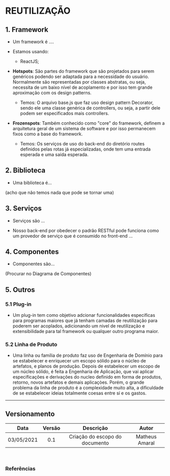 # REUTILIZAÇÃO

## 1. Framework

* Um framework é ....
 
 - Estamos usando: 
    * ReactJS;
 
 - **Hotspots**: São partes do framework que são projetados para serem genéricos podendo ser adaptada para a necessidade do usuário. Normalmente são representadas por classes abstratas, ou seja, necessita de um baixo nível de acoplamento e por isso tem grande aproximação com os design patterns.
    * Temos: O arquivo base.js que faz uso design pattern Decorator, sendo ele uma classe genérica de controllers, ou seja, a partir dele podem ser especificados mais controllers.
 
 - **Frozenspots**: Também conhecido como "core" do framework, definem a arquitetura geral de um sistema de software e por isso permanecem fixos como a base do framework.
    * Temos: Os serviços de uso do back-end do diretório routes definidos pelas rotas já especializadas, onde tem uma entrada esperada e uma saída esperada.


## 2. Biblioteca

* Uma biblioteca é...

 (acho que não temos nada que pode se tornar uma)

## 3. Serviços

* Serviços são ...

 - Nosso back-end por obedecer o padrão RESTful pode funciona como um provedor de serviço que é consumido no front-end ...

## 4. Componentes

* Componentes são...

(Procurar no Diagrama de Componentes) 

## 5. Outros

### 5.1 Plug-in

* Um plug-in tem como objetivo adcionar funcionalidades especificas para programas maiores que já tenham camadas de reutilização para poderem ser acoplados, adicionando um nivel de reutilização e extensibilidade para tal framework ou qualquer outro programa maior.

### 5.2 Linha de Produto

* Uma linha ou família de produto faz uso de Engenharia de Domínio para se estabelecer e enriquecer um escopo sólido para o núcleo de artefatos, e planos de produção. Depois de estabelecer um escopo de um núcleo sólido, é feita a Engenharia de Aplicação, que vai aplicar especificações e derivações do nucleo definido em forma de produtos, retorno, novos artefatos e demais aplicaçòes. Porém, o grande problema da linha de produto é a complexidade muito alta, a dificuldade de se estabelecer ideias totalmente coesas entre sí e os gastos.

---

## Versionamento

|Data|Versão|Descrição|Autor|
|:--------:|:---:|:-------------------:|:------------:|
|03/05/2021| 0.1 | Criação do escopo do documento| Matheus Amaral 
  
</br>

### Referências
